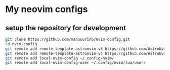 # My neovim configs

## setup the repository for development

```bash
git clone https://github.com/manuuurino/nvim-config.git
cd nvim-config
git remote add remote-template-astronvim-v3 https://github.com/AstroNvim/user_example.git
git remote add remote-template-astronvim-v4 https://github.com/AstroNvim/template.git
git remote add local-nvim-config ~/.config/nvim/
git remote add local-nvim-config-user ~/.config/nvim/lua/user/
```
